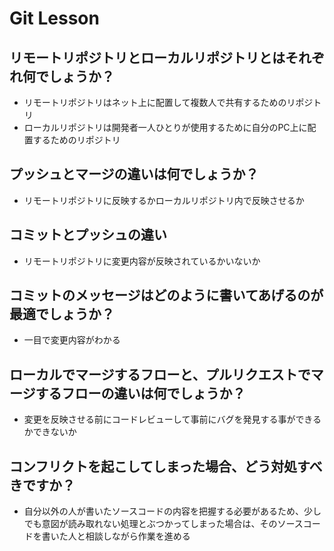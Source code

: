 # Git Lesson

## リモートリポジトリとローカルリポジトリとはそれぞれ何でしょうか？
- リモートリポジトリはネット上に配置して複数人で共有するためのリポジトリ
- ローカルリポジトリは開発者一人ひとりが使用するために自分のPC上に配置するためのリポジトリ

## プッシュとマージの違いは何でしょうか？
- リモートリポジトリに反映するかローカルリポジトリ内で反映させるか

## コミットとプッシュの違い
- リモートリポジトリに変更内容が反映されているかいないか

## コミットのメッセージはどのように書いてあげるのが最適でしょうか？
- 一目で変更内容がわかる

## ローカルでマージするフローと、プルリクエストでマージするフローの違いは何でしょうか？
- 変更を反映させる前にコードレビューして事前にバグを発見する事ができるかできないか

## コンフリクトを起こしてしまった場合、どう対処すべきですか？
- 自分以外の人が書いたソースコードの内容を把握する必要があるため、少しでも意図が読み取れない処理とぶつかってしまった場合は、そのソースコードを書いた人と相談しながら作業を進める
